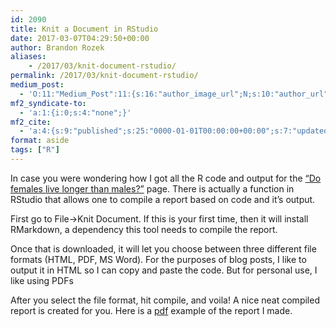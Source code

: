 ```yaml
---
id: 2090
title: Knit a Document in RStudio
date: 2017-03-07T04:29:50+00:00
author: Brandon Rozek
aliases:
    - /2017/03/knit-document-rstudio/
permalink: /2017/03/knit-document-rstudio/
medium_post:
  - 'O:11:"Medium_Post":11:{s:16:"author_image_url";N;s:10:"author_url";N;s:11:"byline_name";N;s:12:"byline_email";N;s:10:"cross_link";N;s:2:"id";N;s:21:"follower_notification";N;s:7:"license";N;s:14:"publication_id";N;s:6:"status";N;s:3:"url";N;}'
mf2_syndicate-to:
  - 'a:1:{i:0;s:4:"none";}'
mf2_cite:
  - 'a:4:{s:9:"published";s:25:"0000-01-01T00:00:00+00:00";s:7:"updated";s:25:"0000-01-01T00:00:00+00:00";s:8:"category";a:1:{i:0;s:0:"";}s:6:"author";a:0:{}}'
format: aside
tags: ["R"]
---
```

In case you were wondering how I got all the R code and output for the [&#8220;Do females live longer than males?&#8221;](https://brandonrozek.com/portfolio/male-vs-female-life-expectancy/) page. There is actually a function in RStudio that allows one to compile a report based on code and it&#8217;s output.

<!--more-->

First go to File->Knit Document. If this is your first time, then it will install RMarkdown, a dependency this tool needs to compile the report.

Once that is downloaded, it will let you choose between three different file formats (HTML, PDF, MS Word). For the purposes of blog posts, I like to output it in HTML so I can copy and paste the code. But for personal use, I like using PDFs

After you select the file format, hit compile, and voila! A nice neat compiled report is created for you. Here is a [pdf](/files/reports/LifeExpectancy.pdf) example of the report I made.
